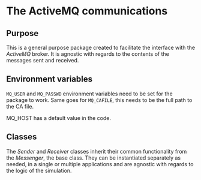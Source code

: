 # The ActiveMQ communications

## Purpose

This is a general purpose package created to facilitate
the interface with the _ActiveMQ_ broker. It is agnostic
with regards to the contents of the messages sent and received.

## Environment variables

`MQ_USER` and `MQ_PASSWD` environment variables need to be set
for the package to work. Same goes for `MQ_CAFILE`, this needs
to be the full path to the CA file.

MQ_HOST has a default value in the code.

## Classes

The _Sender_ and _Receiver_ classes inherit their common
functionality from the _Messenger_, the base class. They can
be instantiated separately as needed, in a single or multiple
applications and are agnostic with
regards to the logic of the simulation.

